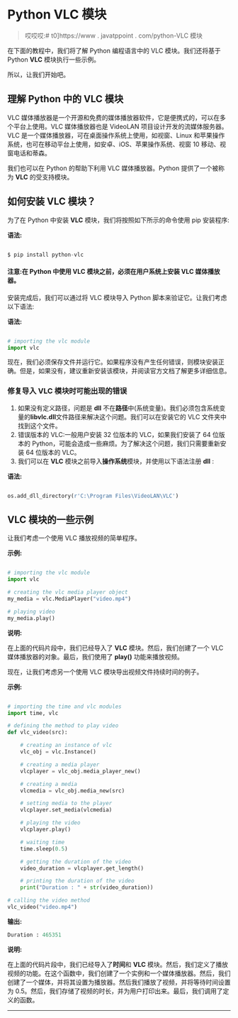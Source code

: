 # Python VLC 模块

> 哎哎哎:# t0]https://www . javatppoint . com/python-VLC 模块

在下面的教程中，我们将了解 Python 编程语言中的 VLC 模块。我们还将基于 Python **VLC** 模块执行一些示例。

所以，让我们开始吧。

## 理解 Python 中的 VLC 模块

VLC 媒体播放器是一个开源和免费的媒体播放器软件，它是便携式的，可以在多个平台上使用。VLC 媒体播放器也是 VideoLAN 项目设计开发的流媒体服务器。VLC 是一个媒体播放器，可在桌面操作系统上使用，如视窗、Linux 和苹果操作系统，也可在移动平台上使用，如安卓、iOS、苹果操作系统、视窗 10 移动、视窗电话和蒂森。

我们也可以在 Python 的帮助下利用 VLC 媒体播放器。Python 提供了一个被称为 **VLC** 的受支持模块。

## 如何安装 VLC 模块？

为了在 Python 中安装 **VLC** 模块，我们将按照如下所示的命令使用 pip 安装程序:

**语法:**

```py

$ pip install python-vlc

```

#### 注意:在 Python 中使用 VLC 模块之前，必须在用户系统上安装 VLC 媒体播放器。

安装完成后，我们可以通过将 VLC 模块导入 Python 脚本来验证它。让我们考虑以下语法:

**语法:**

```py

# importing the vlc module
import vlc

```

现在，我们必须保存文件并运行它。如果程序没有产生任何错误，则模块安装正确。但是，如果没有，建议重新安装该模块，并阅读官方文档了解更多详细信息。

### 修复导入 VLC 模块时可能出现的错误

1.  如果没有定义路径，问题是 **dll** 不在**路径**中(系统变量)。我们必须包含系统变量的**libvlc.dll**文件路径来解决这个问题。我们可以在安装它的 VLC 文件夹中找到这个文件。
2.  错误版本的 VLC:一般用户安装 32 位版本的 VLC，如果我们安装了 64 位版本的 Python，可能会造成一些麻烦。为了解决这个问题，我们只需要重新安装 64 位版本的 VLC。
3.  我们可以在 **VLC** 模块之前导入**操作系统**模块，并使用以下语法注册 **dll** :

**语法:**

```py

os.add_dll_directory(r'C:\Program Files\VideoLAN\VLC')

```

## VLC 模块的一些示例

让我们考虑一个使用 VLC 播放视频的简单程序。

**示例:**

```py

# importing the vlc module
import vlc

# creating the vlc media player object
my_media = vlc.MediaPlayer("video.mp4")

# playing video
my_media.play()

```

**说明:**

在上面的代码片段中，我们已经导入了 **VLC** 模块。然后，我们创建了一个 VLC 媒体播放器的对象。最后，我们使用了 **play()** 功能来播放视频。

现在，让我们考虑另一个使用 VLC 模块导出视频文件持续时间的例子。

**示例:**

```py

# importing the time and vlc modules
import time, vlc

# defining the method to play video
def vlc_video(src):

    # creating an instance of vlc
    vlc_obj = vlc.Instance()

    # creating a media player
    vlcplayer = vlc_obj.media_player_new()

    # creating a media
    vlcmedia = vlc_obj.media_new(src)

    # setting media to the player
    vlcplayer.set_media(vlcmedia)

    # playing the video
    vlcplayer.play()

    # waiting time
    time.sleep(0.5)

    # getting the duration of the video
    video_duration = vlcplayer.get_length()

    # printing the duration of the video
    print("Duration : " + str(video_duration))

# calling the video method
vlc_video("video.mp4")

```

**输出:**

```py
Duration : 465351

```

**说明:**

在上面的代码片段中，我们已经导入了**时间**和 **VLC** 模块。然后，我们定义了播放视频的功能。在这个函数中，我们创建了一个实例和一个媒体播放器。然后，我们创建了一个媒体，并将其设置为播放器。然后我们播放了视频，并将等待时间设置为 0.5。然后，我们存储了视频的时长，并为用户打印出来。最后，我们调用了定义的函数。

* * *